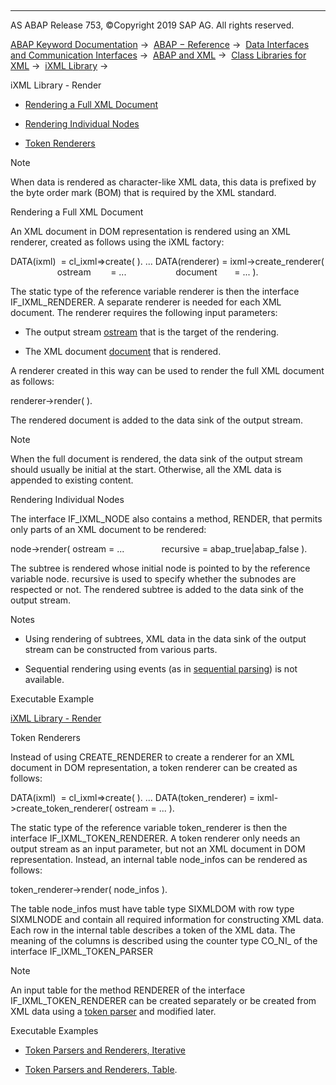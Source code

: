   

* * *

AS ABAP Release 753, ©Copyright 2019 SAP AG. All rights reserved.

[ABAP Keyword Documentation](https://help.sap.com/doc/abapdocu_753_index_htm/7.53/en-US/abenabap.htm) →  [ABAP − Reference](https://help.sap.com/doc/abapdocu_753_index_htm/7.53/en-US/abenabap_reference.htm) →  [Data Interfaces and Communication Interfaces](https://help.sap.com/doc/abapdocu_753_index_htm/7.53/en-US/abenabap_data_communication.htm) →  [ABAP and XML](https://help.sap.com/doc/abapdocu_753_index_htm/7.53/en-US/abenabap_xml.htm) →  [Class Libraries for XML](https://help.sap.com/doc/abapdocu_753_index_htm/7.53/en-US/abenabap_xml_libs.htm) →  [iXML Library](https://help.sap.com/doc/abapdocu_753_index_htm/7.53/en-US/abenabap_ixml_lib.htm) → 

iXML Library - Render

-   [Rendering a Full XML Document](#@@ITOC@@ABENABAP_IXML_LIB_RENDER_1)

-   [Rendering Individual Nodes](#@@ITOC@@ABENABAP_IXML_LIB_RENDER_2)

-   [Token Renderers](#@@ITOC@@ABENABAP_IXML_LIB_RENDER_3)

Note

When data is rendered as character-like XML data, this data is prefixed by the byte order mark (BOM) that is required by the XML standard.

Rendering a Full XML Document

An XML document in DOM representation is rendered using an XML renderer, created as follows using the iXML factory:

DATA(ixml)  = cl\_ixml=>create( ).
...
DATA(renderer) = ixml->create\_renderer(
                   ostream        = ...
                   document       = ... ).

The static type of the reference variable renderer is then the interface IF\_IXML\_RENDERER. A separate renderer is needed for each XML document. The renderer requires the following input parameters:

-   The output stream [ostream](https://help.sap.com/doc/abapdocu_753_index_htm/7.53/en-US/abenabap_ixml_lib_input_output.htm) that is the target of the rendering.

-   The XML document [document](https://help.sap.com/doc/abapdocu_753_index_htm/7.53/en-US/abenabap_ixml_lib_input_output.htm) that is rendered.

A renderer created in this way can be used to render the full XML document as follows:

renderer->render( ).

The rendered document is added to the data sink of the output stream.

Note

When the full document is rendered, the data sink of the output stream should usually be initial at the start. Otherwise, all the XML data is appended to existing content.

Rendering Individual Nodes

The interface IF\_IXML\_NODE also contains a method, RENDER, that permits only parts of an XML document to be rendered:

node->render( ostream = ...
              recursive = abap\_true|abap\_false ).

The subtree is rendered whose initial node is pointed to by the reference variable node. recursive is used to specify whether the subnodes are respected or not. The rendered subtree is added to the data sink of the output stream.

Notes

-   Using rendering of subtrees, XML data in the data sink of the output stream can be constructed from various parts.

-   Sequential rendering using events (as in [sequential parsing](https://help.sap.com/doc/abapdocu_753_index_htm/7.53/en-US/abenabap_ixml_lib_parse_event.htm)) is not available.

Executable Example

[iXML Library - Render](https://help.sap.com/doc/abapdocu_753_index_htm/7.53/en-US/abenixml_render_abexa.htm)

Token Renderers

Instead of using CREATE\_RENDERER to create a renderer for an XML document in DOM representation, a token renderer can be created as follows:

DATA(ixml)  = cl\_ixml=>create( ).
...
DATA(token\_renderer) = ixml->create\_token\_renderer( ostream = ... ).

The static type of the reference variable token\_renderer is then the interface IF\_IXML\_TOKEN\_RENDERER. A token renderer only needs an output stream as an input parameter, but not an XML document in DOM representation. Instead, an internal table node\_infos can be rendered as follows:

token\_renderer->render( node\_infos ).

The table node\_infos must have table type SIXMLDOM with row type SIXMLNODE and contain all required information for constructing XML data. Each row in the internal table describes a token of the XML data. The meaning of the columns is described using the counter type CO\_NI\_ of the interface IF\_IXML\_TOKEN\_PARSER

Note

An input table for the method RENDERER of the interface IF\_IXML\_TOKEN\_RENDERER can be created separately or be created from XML data using a [token parser](https://help.sap.com/doc/abapdocu_753_index_htm/7.53/en-US/abenabap_ixml_lib_parse_token.htm) and modified later.

Executable Examples

-   [Token Parsers and Renderers, Iterative](https://help.sap.com/doc/abapdocu_753_index_htm/7.53/en-US/abenixml_parse_render_token_abexa.htm)

-   [Token Parsers and Renderers, Table](https://help.sap.com/doc/abapdocu_753_index_htm/7.53/en-US/abenixml_parse_render_tk_tab_abexa.htm).